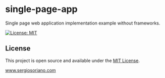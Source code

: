 # single-page-app

Single page web application implementation example without frameworks.

[![License: MIT](https://img.shields.io/badge/License-MIT-blue.svg)](https://opensource.org/licenses/MIT)

## License

This project is open source and available under the [MIT License](LICENSE).

www.sergiosoriano.com
